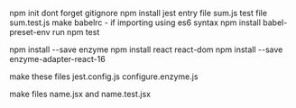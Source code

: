  npm init
 dont forget gitignore
 npm install jest
 entry file sum.js
 test file sum.test.js
 make babelrc - if importing using es6 syntax
 npm install babel-preset-env
 run npm test




npm install --save enzyme
npm install react react-dom
npm install --save enzyme-adapter-react-16

make these files
    jest.config.js
    configure.enzyme.js

make files name.jsx and name.test.jsx